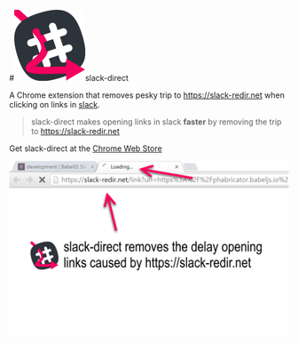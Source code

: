 #![logo](dist/icon128.png)slack-direct

A Chrome extension that removes pesky trip to https://slack-redir.net when clicking on links in [slack](https://slack.com/).

>slack-direct makes opening links in slack **faster** by removing the trip to https://slack-redir.net

Get slack-direct at the [Chrome Web Store](https://chrome.google.com/webstore/detail/slack-direct/dpoaghknbfogjmbilamfoaohdbiiphib/)

![screenshot](screenshot.png)
